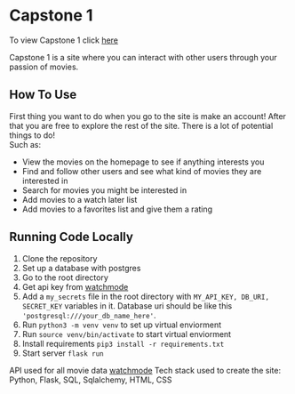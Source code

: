 # Capstone 1

To view Capstone 1 click [here](https://lukes-capstone-one.onrender.com/)

Capstone 1 is a site where you can interact with other users through your passion of movies. 

## How To Use
First thing you want to do when you go to the site is make an account! After that you are free to explore the rest of the site. There is a lot of potential things to do! \
Such as: 
 - View the movies on the homepage to see if anything interests you
 - Find and follow other users and see what kind of movies they are interested in
 - Search for movies you might be interested in 
 - Add movies to a watch later list
 - Add movies to a favorites list and give them a rating

## Running Code Locally

 1. Clone the repository 
 2. Set up a database with postgres
 2. Go to the root directory
 2. Get api key from [watchmode](https://api.watchmode.com/)
 3. Add a ```my_secrets``` file in the root directory with ```MY_API_KEY, DB_URI, SECRET_KEY``` variables in it. Database uri should be like this ```'postgresql:///your_db_name_here'```.
 3. Run ```python3 -m venv venv``` to set up virtual enviorment
 4. Run ```source venv/bin/activate``` to start virtual enviorment
 5. Install requirements ```pip3 install -r requirements.txt```
 6. Start server ```flask run```

API used for all movie data [watchmode](https://api.watchmode.com/)
Tech stack used to create the site: Python, Flask, SQL, Sqlalchemy, HTML, CSS
